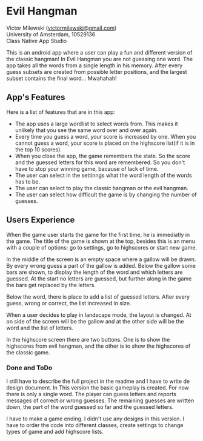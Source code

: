 # Evil Hangman
Victor Milewski (victormilewski@gmail.com)  
University of Amsterdam, 10529136  
Class Native App Studio  

This is an android app where a user can play a fun and different version of the classic hangman! In Evil Hangman you are not guessing one word. The app takes all the words from a single length in his memory. After every guess subsets are created from possible letter positions, and the largest subset contains the final word... Mwahahah!

## App's Features
Here is a list of features that are in this app:
* The app uses a large wordlist to select words from. This makes it unlikely that you see the same word over and over again.
* Every time you guess a word, your score is increased by one. When you cannot guess a word, your score is placed on the highscore list(if it is in the top 10 scores).
* When you close the app, the game remembers the state. So the score and the guessed letters for this word are remembered. So you don't have to stop your winning game, bacause of lack of time. 
* The user can select in the settinngs what the word length of the words has to be. 
* The user can select to play the classic hangman or the evil hangman.
* The user can select how difficult the game is by changing the number of guesses.  

## Users Experience
When the game user starts the game for the first time, he is immediatly in the game. The title of the game is shown at the top, besides this is an menu with a couple of options: go to settings, go to highscores or start new game.  

In the middle of the screen is an empty space where a gallow will be drawn. By every wrong guess a part of the gallow is added. Below the gallow some bars are shown, to display the length of the word and which letters are guessed. At the start no letters are guessed, but further along in the game the bars get replaced by the letters.  

Below the word, there is place to add a list of guessed letters. After every guess, wrong or correct, the list increased in size.  

When a user decides to play in landscape mode, the layout is changed. At on side of the screen will be the gallow and at the other side will be the word and the list of letters.  

In the highscore screen there are two buttons. One is to show the highscores from evil hangman, and the other is to show the highscores of the classic game. 

### Done and ToDo
I still have to describe the full project in the readme and I have to write de design document. 
In This version the basic gameplay is created. For now there is only a single word. The player can guess letters and reports messages of correct or wrong guesses. The remaining guesses are written down, the part of the word guessed so far and the guessed letters.  

I have to make a game ending. I didn't use any designs in this version. I have to order the code into different classes, create settings to change types of game and add highscore lists. 
